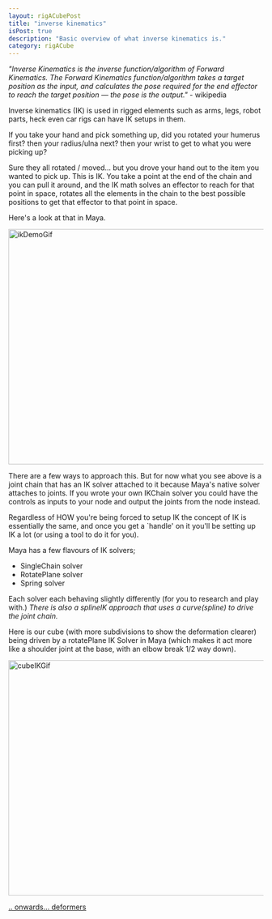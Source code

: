 ```yaml
---
layout: rigACubePost
title: "inverse kinematics"
isPost: true
description: "Basic overview of what inverse kinematics is."
category: rigACube
---
```


*"Inverse Kinematics is the inverse function/algorithm of Forward Kinematics. 
The Forward Kinematics function/algorithm takes a target position as the 
input, and calculates the pose required for the end effector to reach the
target position — the pose is the output."* - wikipedia

Inverse kinematics (IK) is used in rigged elements such as arms, legs, robot parts,
heck even car rigs can have IK setups in them.

If you take your hand and pick something up, did you rotated your humerus
first? then your radius/ulna next? then your wrist to get to what you were
picking up?

Sure they all rotated / moved... but you drove your hand out to the item 
you wanted to pick up. This is IK. You take a point at the end of the chain
and you can pull it around, and the IK math solves an effector to reach for
that point in space, rotates all the elements in the chain to the best 
possible positions to get that effector to that point in space.

Here's a look at that in Maya.

<img src="http://www.anim83d.com/images/examples/ikDemo.gif" width="538" height="465" alt="ikDemoGif">

There are a few ways to approach this. But for now what you see above is
a joint chain that has an IK solver attached to it because Maya's native
solver attaches to joints. If you wrote your own IKChain solver you could
have the controls as inputs to your node and output the joints from the node
instead.

Regardless of HOW you're being forced to setup IK the concept of IK is 
essentially the same, and once you get a `handle' on it you'll be setting
up IK a lot (or using a tool to do it for you).

Maya has a few flavours of IK solvers;

- SingleChain solver
- RotatePlane solver 
- Spring solver

Each solver each behaving slightly differently (for you to research and play with.)
*There is also a splineIK approach that uses a curve(spline) to drive the joint chain.*

Here is our cube (with more subdivisions to show the deformation clearer)
being driven by a rotatePlane IK Solver in Maya (which makes it act more 
like a shoulder joint at the base, with an elbow break 1/2 way down).

<img src="http://www.anim83d.com/images/examples/ikCube.gif" width="538" height="465" alt="cubeIKGif">

[.. onwards... deformers](2019-09-16-deformers.md)
